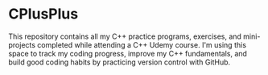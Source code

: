 # CPlusPlus
This repository contains all my C++ practice programs, exercises, and mini-projects completed while attending a C++ Udemy course.  I'm using this space to track my coding progress, improve my C++ fundamentals, and build good coding habits by practicing version control with GitHub.

